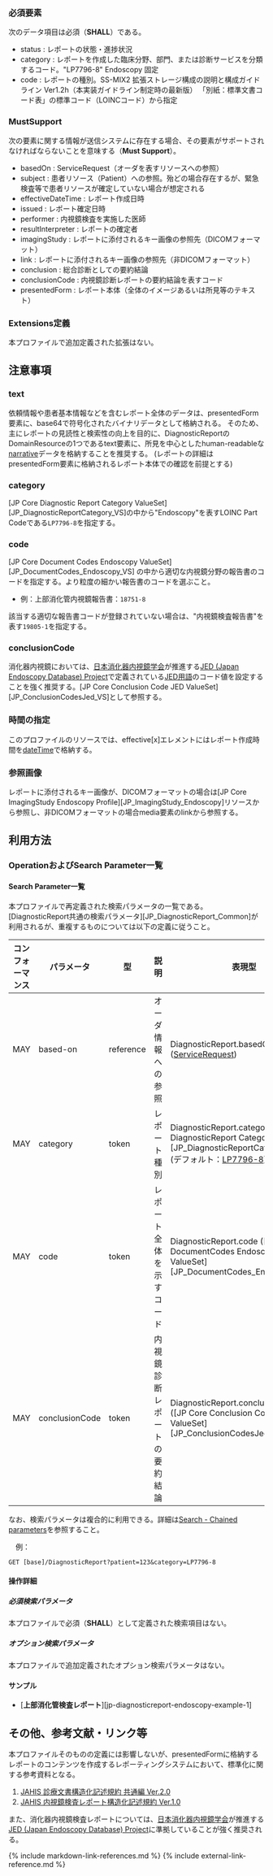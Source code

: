 
### 必須要素

次のデータ項目は必須（**SHALL**）である。

- status : レポートの状態・進捗状況
- category : レポートを作成した臨床分野、部門、または診断サービスを分類するコード。"LP7796-8" Endoscopy 固定
- code : レポートの種別。SS-MIX2 拡張ストレージ構成の説明と構成ガイドライン Ver1.2h（本実装ガイドライン制定時の最新版） 「別紙：標準文書コード表」の標準コード（LOINCコード）から指定

  
### MustSupport

次の要素に関する情報が送信システムに存在する場合、その要素がサポートされなければならないことを意味する（**Must Support**）。

- basedOn : ServiceRequest（オーダを表すリソースへの参照）
- subject : 患者リソース（Patient）への参照。殆どの場合存在するが、緊急検査等で患者リソースが確定していない場合が想定される
- effectiveDateTime : レポート作成日時
- issued : レポート確定日時
- performer : 内視鏡検査を実施した医師
- resultInterpreter : レポートの確定者
- imagingStudy : レポートに添付されるキー画像の参照先（DICOMフォーマット）
- link : レポートに添付されるキー画像の参照先（非DICOMフォーマット）
- conclusion : 総合診断としての要約結論
- conclusionCode : 内視鏡診断レポートの要約結論を表すコード
- presentedForm : レポート本体（全体のイメージあるいは所見等のテキスト）


### Extensions定義

 本プロファイルで追加定義された拡張はない。

## 注意事項

### text

依頼情報や患者基本情報などを含むレポート全体のデータは、presentedForm要素に、base64で符号化されたバイナリデータとして格納される。
そのため、主にレポートの見読性と検索性の向上を目的に、DiagnosticReportのDomainResourceの1つであるtext要素に、所見を中心としたhuman-readableな[narrative](https://www.hl7.org/fhir/R4/narrative.html)データを格納することを推奨する。
(レポートの詳細はpresentedForm要素に格納されるレポート本体での確認を前提とする)

### category

[JP Core Diagnostic Report Category ValueSet][JP_DiagnosticReportCategory_VS]の中から"Endoscopy"を表すLOINC Part Codeである`LP7796-8`を指定する。

### code

[JP Core Document Codes Endoscopy ValueSet][JP_DocumentCodes_Endoscopy_VS] の中から適切な内視鏡分野の報告書のコードを指定する。より粒度の細かい報告書のコードを選ぶこと。
 - 例：上部消化管内視鏡報告書：`18751-8`

該当する適切な報告書コードが登録されていない場合は、"内視鏡検査報告書"を表す`19805-1`を指定する。

### conclusionCode

消化器内視鏡においては、[日本消化器内視鏡学会](https://www.jges.net/)が推進する[JED (Japan Endoscopy Database) Project](https://jedproject.jges.net/)で定義されている[JED用語](https://jedproject.jges.net/about/terms-about/)のコード値を設定することを強く推奨する。[JP Core Conclusion Code JED ValueSet][JP_ConclusionCodesJed_VS]として参照する。


### 時間の指定

このプロファイルのリソースでは、effective[x]エレメントにはレポート作成時間を[dateTime](https://www.hl7.org/fhir/R4/datatypes.html#dateTime)で格納する。


### 参照画像

レポートに添付されるキー画像が、DICOMフォーマットの場合は[JP Core ImagingStudy Endoscopy Profile][JP_ImagingStudy_Endoscopy]リソースから参照し、非DICOMフォーマットの場合media要素のlinkから参照する。

## 利用方法

### OperationおよびSearch Parameter一覧

#### Search Parameter一覧

本プロファイルで再定義された検索パラメータの一覧である。[DiagnosticReport共通の検索パラメータ][JP_DiagnosticReport_Common]が利用されるが、重複するものについては以下の定義に従うこと。

| コンフォーマンス | パラメータ | 型 | 説明 | 表現型 |　例　|
| --- | --- | --- | --- | --- | --- |
| MAY | based-on | reference | オーダ情報への参照 | DiagnosticReport.basedOn ([ServiceRequest](https://hl7.org/fhir/R4/servicerequest.html)) | `GET [base]/DiagnosticReport?based-on=ServiceRequest/12345` |
| MAY | category | token | レポート種別 | DiagnosticReport.category ([JP Core DiagnosticReport Category ValueSet][JP_DiagnosticReportCategory_VS]) (デフォルト：[LP7796-8](https://loinc.org/LP7796-8/)) | `GET [base]/DiagnosticReport?category=LP7796-8` |
| MAY | code | token | レポート全体を示すコード | DiagnosticReport.code ([JP Core DocumentCodes Endoscopy ValueSet][JP_DocumentCodes_Endoscopy_VS])  | `GET [base]/DiagnosticReport?code=18751-8` |
| MAY | conclusionCode | token | 内視鏡診断レポートの要約結論 | DiagnosticReport.conclusionCode ([JP Core Conclusion Code JED ValueSet][JP_ConclusionCodesJed_VS])  | `GET [base]/DiagnosticReport?conclusionCode=Z2B32104` |


なお、検索パラメータは複合的に利用できる。詳細は[Search - Chained parameters](https://www.hl7.org/fhir/R4/search.html#chaining)を参照すること。

　例：
```
GET [base]/DiagnosticReport?patient=123&category=LP7796-8
```

#### 操作詳細

##### 必須検索パラメータ

本プロファイルで必須（**SHALL**）として定義された検索項目はない。

##### オプション検索パラメータ

本プロファイルで追加定義されたオプション検索パラメータはない。
 
#### サンプル

* [**上部消化管検査レポート**][jp-diagnosticreport-endoscopy-example-1]

## その他、参考文献・リンク等

本プロファイルそのものの定義には影響しないが、presentedFormに格納するレポートのコンテンツを作成するレポーティングシステムにおいて、標準化に関する参考資料となる。
1. [JAHIS 診療文書構造化記述規約 共通編 Ver.2.0](https://www.jahis.jp/standard/detail/id=729)
2. [JAHIS 内視鏡検査レポート構造化記述規約 Ver.1.0](https://www.jahis.jp/standard/detail/id=824)

また、消化器内視鏡検査レポートについては、[日本消化器内視鏡学会](https://www.jges.net/)が推進する[JED (Japan Endoscopy Database) Project](https://jedproject.jges.net/)に準拠していることが強く推奨される。

{% include markdown-link-references.md %}
{% include external-link-reference.md %}
